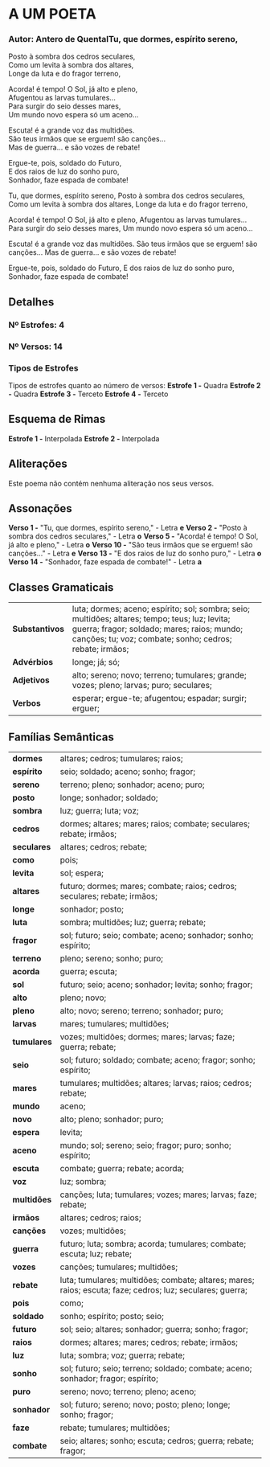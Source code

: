 # A UM POETA
### Autor: Antero de QuentalTu, que dormes, espírito sereno,  
Posto à sombra dos cedros seculares,  
Como um levita à sombra dos altares,  
Longe da luta e do fragor terreno,  


Acorda! é tempo! O Sol, já alto e pleno,  
Afugentou as larvas tumulares…  
Para surgir do seio desses mares,  
Um mundo novo espera só um aceno…  


Escuta! é a grande voz das multidões.  
São teus irmãos que se erguem! são canções…  
Mas de guerra… e são vozes de rebate!  


Ergue-te, pois, soldado do Futuro,  
E dos raios de luz do sonho puro,  
Sonhador, faze espada de combate!  



Tu, que dormes, espírito sereno,
Posto à sombra dos cedros seculares,
Como um levita à sombra dos altares,
Longe da luta e do fragor terreno,

Acorda! é tempo! O Sol, já alto e pleno,
Afugentou as larvas tumulares…
Para surgir do seio desses mares,
Um mundo novo espera só um aceno…

Escuta! é a grande voz das multidões.
São teus irmãos que se erguem! são canções…
Mas de guerra… e são vozes de rebate!

Ergue-te, pois, soldado do Futuro,
E dos raios de luz do sonho puro,
Sonhador, faze espada de combate!

## Detalhes
### Nº Estrofes: 4
### Nº Versos: 14
### Tipos de Estrofes
Tipos de estrofes quanto ao número de versos:
**Estrofe 1 -** Quadra
**Estrofe 2 -** Quadra
**Estrofe 3 -** Terceto
**Estrofe 4 -** Terceto
## Esquema de Rimas
**Estrofe 1 -** Interpolada
**Estrofe 2 -** Interpolada
## Aliterações
Este poema não contém nenhuma aliteração nos seus versos.
## Assonações
**Verso 1 -** "Tu, que dormes, espírito sereno," - Letra **e**
**Verso 2 -** "Posto à sombra dos cedros seculares," - Letra **o**
**Verso 5 -** "Acorda! é tempo! O Sol, já alto e pleno," - Letra **o**
**Verso 10 -** "São teus irmãos que se erguem! são canções…" - Letra **e**
**Verso 13 -** "E dos raios de luz do sonho puro," - Letra **o**
**Verso 14 -** "Sonhador, faze espada de combate!" - Letra **a**
## Classes Gramaticais

|   |   |
|---|---|
| **Substantivos** | luta; dormes; aceno; espírito; sol; sombra; seio; multidões; altares; tempo; teus; luz; levita; guerra; fragor; soldado; mares; raios; mundo; canções; tu; voz; combate; sonho; cedros; rebate; irmãos; |
| **Advérbios**    | longe; já; só; |
| **Adjetivos**    | alto; sereno; novo; terreno; tumulares; grande; vozes; pleno; larvas; puro; seculares; |
| **Verbos**       | esperar; ergue-te; afugentou; espadar; surgir; erguer; |
## Famílias Semânticas

|   |   |
|---|---|
| **dormes**    | altares; cedros; tumulares; raios; |
| **espírito**    | seio; soldado; aceno; sonho; fragor; |
| **sereno**    | terreno; pleno; sonhador; aceno; puro; |
| **posto**    | longe; sonhador; soldado; |
| **sombra**    | luz; guerra; luta; voz; |
| **cedros**    | dormes; altares; mares; raios; combate; seculares; rebate; irmãos; |
| **seculares**    | altares; cedros; rebate; |
| **como**    | pois; |
| **levita**    | sol; espera; |
| **altares**    | futuro; dormes; mares; combate; raios; cedros; seculares; rebate; irmãos; |
| **longe**    | sonhador; posto; |
| **luta**    | sombra; multidões; luz; guerra; rebate; |
| **fragor**    | sol; futuro; seio; combate; aceno; sonhador; sonho; espírito; |
| **terreno**    | pleno; sereno; sonho; puro; |
| **acorda**    | guerra; escuta; |
| **sol**    | futuro; seio; aceno; sonhador; levita; sonho; fragor; |
| **alto**    | pleno; novo; |
| **pleno**    | alto; novo; sereno; terreno; sonhador; puro; |
| **larvas**    | mares; tumulares; multidões; |
| **tumulares**    | vozes; multidões; dormes; mares; larvas; faze; guerra; rebate; |
| **seio**    | sol; futuro; soldado; combate; aceno; fragor; sonho; espírito; |
| **mares**    | tumulares; multidões; altares; larvas; raios; cedros; rebate; |
| **mundo**    | aceno; |
| **novo**    | alto; pleno; sonhador; puro; |
| **espera**    | levita; |
| **aceno**    | mundo; sol; sereno; seio; fragor; puro; sonho; espírito; |
| **escuta**    | combate; guerra; rebate; acorda; |
| **voz**    | luz; sombra; |
| **multidões**    | canções; luta; tumulares; vozes; mares; larvas; faze; rebate; |
| **irmãos**    | altares; cedros; raios; |
| **canções**    | vozes; multidões; |
| **guerra**    | futuro; luta; sombra; acorda; tumulares; combate; escuta; luz; rebate; |
| **vozes**    | canções; tumulares; multidões; |
| **rebate**    | luta; tumulares; multidões; combate; altares; mares; raios; escuta; faze; cedros; luz; seculares; guerra; |
| **pois**    | como; |
| **soldado**    | sonho; espírito; posto; seio; |
| **futuro**    | sol; seio; altares; sonhador; guerra; sonho; fragor; |
| **raios**    | dormes; altares; mares; cedros; rebate; irmãos; |
| **luz**    | luta; sombra; voz; guerra; rebate; |
| **sonho**    | sol; futuro; seio; terreno; soldado; combate; aceno; sonhador; fragor; espírito; |
| **puro**    | sereno; novo; terreno; pleno; aceno; |
| **sonhador**    | sol; futuro; sereno; novo; posto; pleno; longe; sonho; fragor; |
| **faze**    | rebate; tumulares; multidões; |
| **combate**    | seio; altares; sonho; escuta; cedros; guerra; rebate; fragor; |